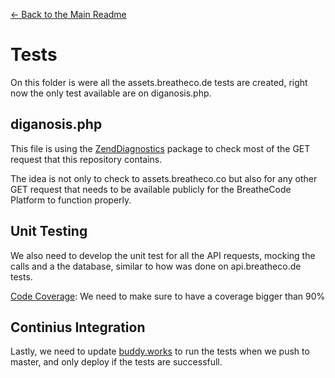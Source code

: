 [<- Back to the Main Readme](../docs/README.md)

# Tests

On this folder is were all the assets.breatheco.de tests are created, right now the only test available
are on diganosis.php.

## diganosis.php

This file is using the [ZendDiagnostics](https://github.com/zendframework/ZendDiagnostics) package to check 
most of the GET request that this repository contains.

The idea is not only to check to assets.breatheco.co but also for any other GET 
request that needs to be available publicly for the BreatheCode Platform to function properly.

## Unit Testing

We also need to develop the unit test for all the API requests, mocking the calls and a the database, similar to how was done on api.breatheco.de tests.

[Code Coverage](https://phpunit.de/manual/6.5/en/code-coverage-analysis.html): We need to make sure to have a coverage bigger than 90%

## Continius Integration

Lastly, we need to update [buddy.works](http://buddy.works) to run the tests when we push to master, and only deploy if the tests are successfull.